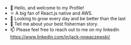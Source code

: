 - 👋 Hello, and welcome to my Profile!
- ⚛️ A big fan of React.js native and AWS.
- 🌱 Looking to grow every day and be better than the last
- 🎣 Tell me about your best fisherman story.
- 📫 Please feel free to reach out to me on my linkedIn
  https://www.linkedin.com/in/jack-nowaczewski/

<!---
Lil-Chevy/Lil-Chevy is a ✨ special ✨ repository because its `README.md` (this file) appears on your GitHub profile.
You can click the Preview link to take a look at your changes.
--->
